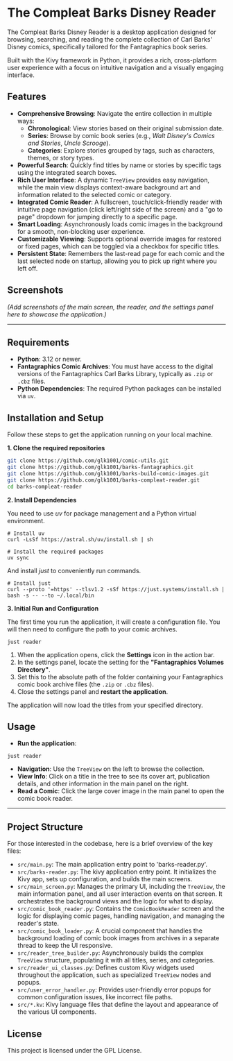# The Compleat Barks Disney Reader

The Compleat Barks Disney Reader is a desktop application designed for browsing, searching, and reading the complete
collection of Carl Barks' Disney comics, specifically tailored for the Fantagraphics book series.

Built with the Kivy framework in Python, it provides a rich, cross-platform user experience with a focus on intuitive
navigation and a visually engaging interface.

## Features

- **Comprehensive Browsing**: Navigate the entire collection in multiple ways:
    - **Chronological**: View stories based on their original submission date.
    - **Series**: Browse by comic book series (e.g., *Walt Disney's Comics and Stories*, *Uncle Scrooge*).
    - **Categories**: Explore stories grouped by tags, such as characters, themes, or story types.
- **Powerful Search**: Quickly find titles by name or stories by specific tags using the integrated search boxes.
- **Rich User Interface**: A dynamic `TreeView` provides easy navigation, while the main view displays context-aware
  background art and information related to the selected comic or category.
- **Integrated Comic Reader**: A fullscreen, touch/click-friendly reader with intuitive page navigation (click
  left/right side of the screen) and a "go to page" dropdown for jumping directly to a specific page.
- **Smart Loading**: Asynchronously loads comic images in the background for a smooth, non-blocking user experience.
- **Customizable Viewing**: Supports optional override images for restored or fixed pages, which can be toggled via a
  checkbox for specific titles.
- **Persistent State**: Remembers the last-read page for each comic and the last selected node on startup, allowing you
  to pick up right where you left off.

## Screenshots

*(Add screenshots of the main screen, the reader, and the settings panel here to showcase the application.)*

---

## Requirements

- **Python**: 3.12 or newer.
- **Fantagraphics Comic Archives**: You must have access to the digital versions of the Fantagraphics Carl Barks
  Library, typically as `.zip` or `.cbz` files.
- **Python Dependencies**: The required Python packages can be installed via `uv`.

## Installation and Setup

Follow these steps to get the application running on your local machine.

**1. Clone the required repositories**

```bash
git clone https://github.com/glk1001/comic-utils.git
git clone https://github.com/glk1001/barks-fantagraphics.git
git clone https://github.com/glk1001/barks-build-comic-images.git
git clone https://github.com/glk1001/barks-compleat-reader.git
cd barks-compleat-reader
```

**2. Install Dependencies**

You need to use *uv* for package management and a Python virtual environment.

```uv
# Install uv
curl -LsSf https://astral.sh/uv/install.sh | sh

# Install the required packages
uv sync
```

And install *just* to conveniently run commands.

```just
# Install just
curl --proto '=https' --tlsv1.2 -sSf https://just.systems/install.sh | bash -s -- --to ~/.local/bin
```

**3. Initial Run and Configuration**

The first time you run the application, it will create a configuration file. You will then need to configure the path to
your comic archives.

```
just reader
```

1. When the application opens, click the **Settings** icon in the action bar.
2. In the settings panel, locate the setting for the **"Fantagraphics Volumes Directory"**.
3. Set this to the absolute path of the folder containing your Fantagraphics comic book archive files (the `.zip` or
   `.cbz` files).
4. Close the settings panel and **restart the application**.

The application will now load the titles from your specified directory.

## Usage

- **Run the application**:
```
just reader
```
- **Navigation**: Use the `TreeView` on the left to browse the collection.
- **View Info**: Click on a title in the tree to see its cover art, publication details, and other information in the
  main panel on the right.
- **Read a Comic**: Click the large cover image in the main panel to open the comic book reader.

---

## Project Structure

For those interested in the codebase, here is a brief overview of the key files:

- `src/main.py`: The main application entry point to 'barks-reader.py'.
- `src/barks-reader.py`: The kivy application entry point. It initializes the Kivy app, sets up configuration, and
  builds the main screens.
- `src/main_screen.py`: Manages the primary UI, including the `TreeView`, the main information panel, and all user
  interaction events on that screen. It orchestrates the background views and the logic for what to display.
- `src/comic_book_reader.py`: Contains the `ComicBookReader` screen and the logic for displaying comic pages, handling
  navigation, and managing the reader's state.
- `src/comic_book_loader.py`: A crucial component that handles the background loading of comic book images from archives
  in a separate thread to keep the UI responsive.
- `src/reader_tree_builder.py`: Asynchronously builds the complex `TreeView` structure, populating it with all titles,
  series, and categories.
- `src/reader_ui_classes.py`: Defines custom Kivy widgets used throughout the application, such as specialized
  `TreeView` nodes and popups.
- `src/user_error_handler.py`: Provides user-friendly error popups for common configuration issues, like incorrect file
  paths.
- `src/*.kv`: Kivy language files that define the layout and appearance of the various UI components.

## License

This project is licensed under the GPL License.
